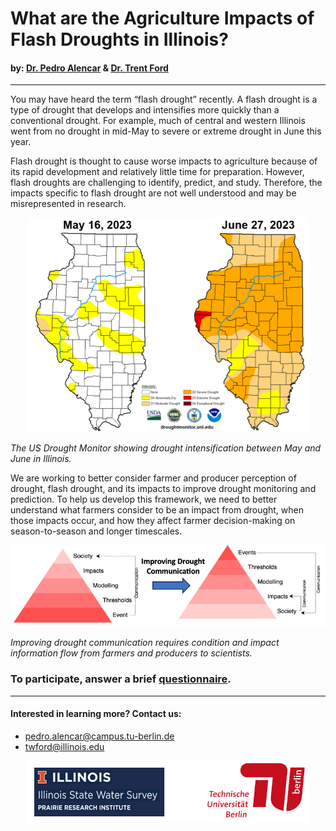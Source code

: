 # What are the Agriculture Impacts of Flash Droughts in Illinois?

#### by: [Dr. Pedro Alencar](https://www.tu.berlin/oekohydro/team/pedro-alencar/) & [Dr. Trent Ford](https://stateclimatologist.web.illinois.edu/)
--------
You may have heard the term “flash drought” recently. A flash drought is a type of drought that develops and intensifies more quickly than a conventional drought. For example, much of central and western Illinois went from no drought in mid-May to severe or extreme drought in June this year. 

Flash drought is thought to cause worse impacts to agriculture because of its rapid development and relatively little time for preparation. However, flash droughts are challenging to identify, predict, and study. Therefore, the impacts specific to flash drought are not well understood and may be misrepresented in research. 


<p align="center">
  <img src="https://github.com/pedroalencar1/IllinoisFlashDrought/blob/main/assets/fig1.png" width="450">
  
  <em align="center"> The US Drought Monitor showing drought intensification between May and June in Illinois.</em>
</p>

We are working to better consider farmer and producer perception of drought, flash drought, and its impacts to improve drought monitoring and prediction. To help us develop this framework, we need to better understand what farmers consider to be an impact from drought, when those impacts occur, and how they affect farmer decision-making on season-to-season and longer timescales.

<p align="center">
  <img src="https://github.com/pedroalencar1/IllinoisFlashDrought/blob/main/assets/fig2.png" width="650">
    
  <em align="center"> Improving drought communication requires condition and impact information flow from farmers and producers to scientists.</em>
</p>

### To participate, answer a brief [questionnaire](https://forms.gle/MkzPchEotALNsNLQ6).

-------

#### Interested in learning more? Contact us:
- pedro.alencar@campus.tu-berlin.de
-	twford@illinois.edu

<p align="center">
  <img src="https://github.com/pedroalencar1/IllinoisFlashDrought/blob/main/assets/fig3.png" width="450">
</p>
